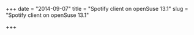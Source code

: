 +++
date = "2014-09-07"
title = "Spotify client on openSuse 13.1"
slug = "Spotify client on openSuse 13.1"

+++

<script src="https://gist.github.com/marloncabrera/43ce98bb7e90b72edb4f.js"></script>
